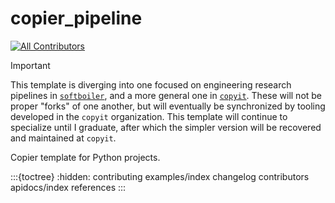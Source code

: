 # copier_pipeline

[![All Contributors](https://img.shields.io/github/all-contributors/blakeNaccarato/copier-python?color=ee8449&style=flat-square)](contributors)

> [!IMPORTANT]
> This template is diverging into one focused on engineering research pipelines in [`softboiler`](https://github.com/softboiler), and a more general one in [`copyit`](https://github.com/copyit-org). These will not be proper "forks" of one another, but will eventually be synchronized by tooling developed in the `copyit` organization. This template will continue to specialize until I graduate, after which the simpler version will be recovered and maintained at `copyit`.

Copier template for Python projects.

:::{toctree}
:hidden:
contributing
examples/index
changelog
contributors
apidocs/index
references
:::
